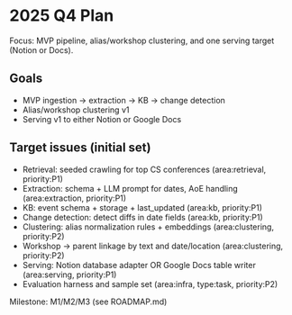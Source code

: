 # 2025 Q4 Plan

Focus: MVP pipeline, alias/workshop clustering, and one serving target (Notion or Docs).

## Goals
- MVP ingestion → extraction → KB → change detection
- Alias/workshop clustering v1
- Serving v1 to either Notion or Google Docs

## Target issues (initial set)
- Retrieval: seeded crawling for top CS conferences (area:retrieval, priority:P1)
- Extraction: schema + LLM prompt for dates, AoE handling (area:extraction, priority:P1)
- KB: event schema + storage + last_updated (area:kb, priority:P1)
- Change detection: detect diffs in date fields (area:kb, priority:P1)
- Clustering: alias normalization rules + embeddings (area:clustering, priority:P2)
- Workshop → parent linkage by text and date/location (area:clustering, priority:P2)
- Serving: Notion database adapter OR Google Docs table writer (area:serving, priority:P1)
- Evaluation harness and sample set (area:infra, type:task, priority:P2)

Milestone: M1/M2/M3 (see ROADMAP.md)

